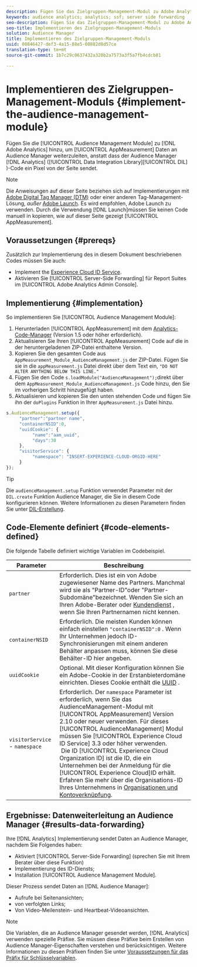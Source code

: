 ```yaml
---
description: Fügen Sie das Zielgruppen-Management-Modul zu Adobe Analytics AppMeasurement hinzu, um Analytics-Daten an Audience Manager weiterzuleiten, anstatt dass der Audience Manager Data Integration Library (DIL)-Code ein Pixel von der Seite sendet.
keywords: audience analytics; analytics; ssf; server side forwarding
seo-description: Fügen Sie das Zielgruppen-Management-Modul zu Adobe Analytics AppMeasurement hinzu, um Analytics-Daten an Audience Manager weiterzuleiten, anstatt dass der Audience Manager Data Integration Library (DIL)-Code ein Pixel von der Seite sendet.
seo-title: Implementieren des Zielgruppen-Management-Moduls
solution: Audience Manager
title: Implementieren des Zielgruppen-Management-Moduls
uuid: 08846427-def3-4a15-88e5-08882d8d57ce
translation-type: tm+mt
source-git-commit: 1b7c29c0637432a320b2a7573a3f5a7fb4cdcb81

---
```



# Implementieren des Zielgruppen-Management-Moduls {#implement-the-audience-management-module}

Fügen Sie die [!UICONTROL Audience Management Module] zu [!DNL Adobe Analytics] hinzu, um [!UICONTROL AppMeasurement] Daten an Audience Manager weiterzuleiten, anstatt dass der Audience Manager [!DNL Analytics] ([!UICONTROL Data Integration Library][!UICONTROL DIL] )-Code ein Pixel von der Seite sendet.

>[!NOTE]
>
>Die Anweisungen auf dieser Seite beziehen sich auf Implementierungen mit [Adobe Digital Tag Manager (DTM)](https://docs.adobe.com/content/help/en/dtm/using/dtm-home.html) oder einer anderen Tag-Management-Lösung, *außer* [Adobe Launch](https://docs.adobe.com/content/help/en/launch/using/overview.html). Es wird empfohlen, Adobe Launch zu verwenden. Durch die Verwendung [!DNL Launch]müssen Sie keinen Code manuell in kopieren, wie auf dieser Seite gezeigt [!UICONTROL AppMeasurement].

## Voraussetzungen {#prereqs}

Zusätzlich zur Implementierung des in diesem Dokument beschriebenen Codes müssen Sie auch:

* Implement the [Experience Cloud ID Service](https://marketing.adobe.com/resources/help/en_US/mcvid/).
* Aktivieren Sie [!UICONTROL Server-Side Forwarding] für Report Suites im [!UICONTROL Adobe Analytics Admin Console].

## Implementierung {#implementation}

So implementieren Sie [!UICONTROL Audience Management Module]:

1. Herunterladen [!UICONTROL AppMeasurement] mit dem [Analytics-Code-Manager](https://marketing.adobe.com/resources/help/en_US/reference/code_manager_admin.html) (Version 1.5 oder höher erforderlich).
1. Aktualisieren Sie Ihren [!UICONTROL AppMeasurement] Code auf die in der heruntergeladenen ZIP-Datei enthaltene Version.
1. Kopieren Sie den gesamten Code aus `AppMeasurement_Module_AudienceManagement.js` der ZIP-Datei. Fügen Sie sie in die `appMeasurement.js` Datei direkt über dem Text ein, `"DO NOT ALTER ANYTHING BELOW THIS LINE."`
1. Fügen Sie den Code `s.loadModule("AudienceManagement");`direkt über dem `AppMeasurement_Module_AudienceManagement.js` Code hinzu, den Sie im vorherigen Schritt hinzugefügt haben.
1. Aktualisieren und kopieren Sie den unten stehenden Code und fügen Sie ihn der `doPlugins` Funktion in Ihrer `AppMeasurement.js` Datei hinzu.

```js
s.AudienceManagement.setup({ 
     "partner":"partner name", 
     "containerNSID":0, 
     "uuidCookie": { 
          "name":"aam_uuid", 
          "days":30
     },
     "visitorService": {
          "namespace": "INSERT-EXPERIENCE-CLOUD-ORGID-HERE" 
     } 
});
```

>[!TIP]
>
>Die `audienceManagement.setup` Funktion verwendet Parameter mit der `DIL.create` Funktion Audience Manager, die Sie in diesem Code konfigurieren können. Weitere Informationen zu diesen Parametern finden Sie unter [DIL-Erstellung](../../dil/dil-class-overview/dil-create.md#dil-create).

## Code-Elemente definiert {#code-elements-defined}

Die folgende Tabelle definiert wichtige Variablen im Codebeispiel.

| Parameter | Beschreibung |
|--- |--- |
| `partner` | Erforderlich. Dies ist ein von Adobe zugewiesener Name des Partners. Manchmal wird sie als "Partner-ID"oder "Partner-Subdomäne"bezeichnet.  Wenden Sie sich an Ihren Adobe-Berater oder [Kundendienst](https://helpx.adobe.com/marketing-cloud/contact-support.html) , wenn Sie Ihren Partnernamen nicht kennen. |
| `containerNSID` | Erforderlich. Die meisten Kunden können einfach einstellen `"containerNSID":0` . Wenn Ihr Unternehmen jedoch ID-Synchronisierungen mit einem anderen Behälter anpassen muss, können Sie diese Behälter-ID hier angeben. |
| `uuidCookie` | Optional. Mit dieser Konfiguration können Sie ein Adobe-Cookie in der Erstanbieterdomäne einrichten. Dieses Cookie enthält die [UUID](../../reference/ids-in-aam.md) . |
| `visitorService` - `namespace` | Erforderlich. Der `namespace` Parameter ist erforderlich, wenn Sie das AudienceManagement-Modul mit [!UICONTROL AppMeasurement] Version 2.10 oder neuer verwenden. Für dieses [!UICONTROL AudienceManagement] Modul müssen Sie [!UICONTROL Experience Cloud ID Service] 3.3 oder höher verwenden. <br> Die ID [!UICONTROL Experience Cloud Organization ID] ist die ID, die ein Unternehmen bei der Anmeldung für die [!UICONTROL Experience Cloud]ID erhält. Erfahren Sie mehr über die Organisations-ID Ihres Unternehmens in [Organisationen und Kontoverknüpfung](https://marketing.adobe.com/resources/help/en_US/mcloud/organizations.html). |

## Ergebnisse: Datenweiterleitung an Audience Manager {#results-data-forwarding}

Ihre [!DNL Analytics] Implementierung sendet Daten an Audience Manager, nachdem Sie Folgendes haben:

* Aktiviert [!UICONTROL Server-Side Forwarding] (sprechen Sie mit Ihrem Berater über diese Funktion)
* Implementierung des ID-Diensts;
* Installation [!UICONTROL Audience Management Module].

Dieser Prozess sendet Daten an [!DNL Audience Manager]:

* Aufrufe bei Seitenansichten;
* von verfolgten Links;
* Von Video-Meilenstein- und Heartbeat-Videoansichten.

>[!NOTE]
>
>Die Variablen, die an Audience Manager gesendet werden, [!DNL Analytics] verwenden spezielle Präfixe. Sie müssen diese Präfixe beim Erstellen von Audience Manager-Eigenschaften verstehen und berücksichtigen. Weitere Informationen zu diesen Präfixen finden Sie unter [Voraussetzungen für das Präfix für Schlüsselvariablen](../../features/traits/trait-variable-prefixes.md).